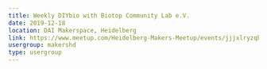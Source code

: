 ```yaml
---
title: Weekly DIYbio with Biotop Community Lab e.V.
date: 2019-12-18
location: DAI Makerspace, Heidelberg
link: https://www.meetup.com/Heidelberg-Makers-Meetup/events/jjjxlryzqbxb/
usergroup: makershd
type: usergroup
---
```

